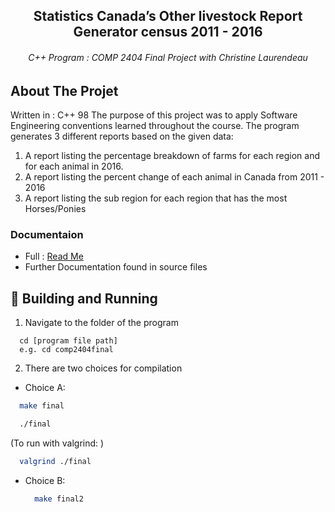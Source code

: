 <div align="center">
  <h2 >  Statistics Canada’s Other livestock Report Generator census 2011 - 2016 </h2>
  <h6> C++ Program :  COMP 2404 Final Project with Christine Laurendeau </h6>
 </div>
<!-- ABOUT THE PROJECT -->

## About The Projet
Written in : C++ 98
The purpose of this project was to apply Software Engineering conventions learned throughout the course. The program generates 3 different reports based on the given data:
   1. A report listing the percentage breakdown of farms for each region and for each animal in 2016.
   2. A report listing the percent change of each animal in Canada from 2011 - 2016
   3. A report listing the sub region for each region that has the most Horses/Ponies


### Documentaion
* Full : <a href="https://github.com/gelicamarie/Statistics-Canada-Livestock-Report-Generator/blob/master/README.txt">Read Me </a>
* Further Documentation found in source files 

## 🚀 Building and Running
1. Navigate to the folder of the program
 ```
   cd [program file path]
   e.g. cd comp2404final
 ```
 2. There are two choices for compilation
  * Choice A:
  ```sh
    make final
  ```
  ```sh
    ./final
  ```
  (To run with valgrind: )
  ```sh
    valgrind ./final
  ```
  * Choice B: 
    ```sh
      make final2
     ```
    
